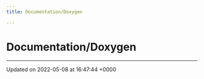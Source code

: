 ```yaml
---
title: Documentation/Doxygen

---
```


# Documentation/Doxygen








-------------------------------

Updated on 2022-05-08 at 16:47:44 +0000
